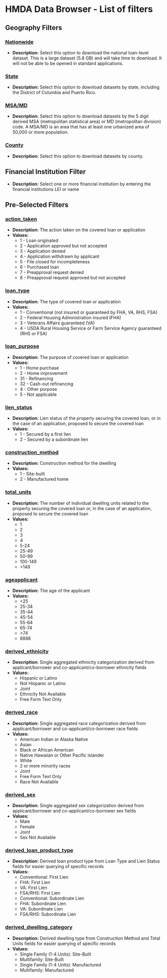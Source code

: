 # HMDA Data Browser - List of filters

## Geography Filters

### [Nationwide](#Nationwide)

- **Description:** Select this option to download the national loan-level dataset. This is a large dataset (5.8 GB) and will take time to download. It will not be able to be opened in standard applications.

### [State](#State)

- **Description:** Select this option to download datasets by state, including the District of Columbia and Puerto Rico.

### [MSA/MD](#MSA/MD)

- **Description:** Select this option to download datasets by the 5 digit derived MSA (metropolitan statistical area) or MD (metropolitan division) code. A MSA/MD is an area that has at least one urbanized area of 50,000 or more population.

### [County](#County)

- **Description:** Select this option to download datasets by county.

## Financial Institution Filter

- **Description:** Select one or more financial institution by entering the financial institutions LEI or name

## Pre-Selected Filters

### [action\_taken](#action_taken)

- **Description:** The action taken on the covered loan or application
- **Values:**
  - 1 - Loan originated
  - 2 - Application approved but not accepted
  - 3 - Application denied
  - 4 - Application withdrawn by applicant
  - 5 - File closed for incompleteness
  - 6 - Purchased loan
  - 7 - Preapproval request denied
  - 8 - Preapproval request approved but not accepted

### [loan\_type](#loan_type)

- **Description:** The type of covered loan or application
- **Values:**
  - 1 - Conventional (not insured or guaranteed by FHA, VA, RHS, FSA)
  - 2 - Federal Housing Administration insured (FHA)
  - 3 - Veterans Affairs guaranteed (VA)
  - 4 - USDA Rural Housing Service or Farm Service Agency guaranteed (RHS or FSA)

### [loan\_purpose](#loan_purpose)

- **Description:** The purpose of covered loan or application
- **Values:**
  - 1 - Home purchase
  - 2 - Home improvement
  - 31 - Refinancing
  - 32 - Cash-out refinancing
  - 4 - Other purpose
  - 5 - Not applicable

### [lien\_status](#lien_status)

- **Description:** Lien status of the property securing the covered loan, or in the case of an application, proposed to secure the covered loan 
- **Values:**
  - 1 - Secured by a first lien
  - 2 - Secured by a subordinate lien

### [construction\_method](#construction_method)

- **Description:** Construction method for the dwelling
- **Values:**
  - 1 - Site-built
  - 2 - Manufactured home

### [total\_units](#total_units)

- **Description:** The number of individual dwelling units related to the property securing the covered loan or, in the case of an application, proposed to secure the covered loan
- **Values:**
  - 1
  - 2
  - 3
  - 4
  - 5-24
  - 25-49
  - 50-99
  - 100-149
  - \>149  

### [ageapplicant](#ageapplicant)

- **Description:** The age of the applicant
- **Values:**
  - <25
  - 25-34
  - 35-44
  - 45-54
  - 55-64
  - 65-74
  - \>74
  - 8888

### [derived\_ethnicity](#derived_ethnicity)

- **Description:** Single aggregated ethnicity categorization  derived from applicant/borrower and co-applicant/co-borrower ethnicity fields
- **Values:**
  - Hispanic or Latino
  - Not Hispanic or Latino
  - Joint
  - Ethnicity Not Available
  - Free Form Text Only

### [derived\_race](#derived_race)

- **Description:** Single aggregated race categorization derived from applicant/borrower and co-applicant/co-borrower race fields
- **Values:**
  - American Indian or Alaska Native
  - Asian
  - Black or African American
  - Native Hawaiian or Other Pacific Islander
  - White
  - 2 or more minority races
  - Joint
  - Free Form Text Only
  - Race Not Available

### [derived\_sex](#derived_sex)

- **Description:** Single aggregated sex categorization derived from applicant/borrower and co-applicant/co-borrower sex fields
- **Values:**
  - Male
  - Female
  - Joint
  - Sex Not Available

### [derived\_loan\_product\_type](#derived_loan_product_type)

- **Description:** Derived loan product type from Loan Type and Lien Status fields for easier querying of specific records
- **Values:**
  - Conventional: First Lien
  - FHA: First Lien
  - VA: First Lien
  - FSA/RHS: First Lien
  - Conventional: Subordinate Lien
  - FHA: Subordinate Lien
  - VA: Subordinate Lien
  - FSA/RHS: Subordinate Lien

### [derived\_dwelling\_category](#derived_dwelling_category)

- **Description:** Derived dwelling type from Construction Method and Total Units fields for easier querying of specific records
- **Values:**
  - Single Family (1-4 Units): Site-Built
  - Multifamily: Site-Built
  - Single Family (1-4 Units): Manufactured
  - Multifamily: Manufactured